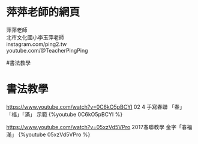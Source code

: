 # 萍萍老師的網頁

萍萍老師  
北市文化國小李玉萍老師  
instagram.com/ping2.tw  
youtube.com/@TeacherPingPing

#書法教學

# 書法教學

https://www.youtube.com/watch?v=0C6kO5pBCYI
02 4 手寫春聯 「春」「福」「滿」 示範
{%youtube 0C6kO5pBCYI %}


https://www.youtube.com/watch?v=05xzVd5VPro
2017春聯教學 金字「春福滿」
{%youtube 05xzVd5VPro %}

